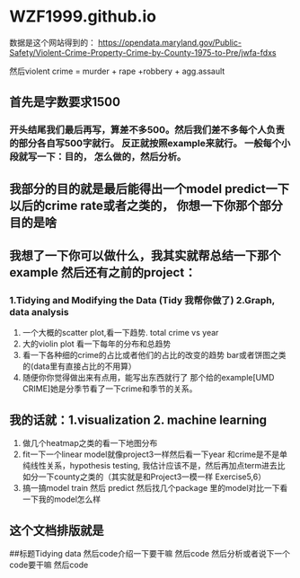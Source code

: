 # WZF1999.github.io
数据是这个网站得到的： https://opendata.maryland.gov/Public-Safety/Violent-Crime-Property-Crime-by-County-1975-to-Pre/jwfa-fdxs 

然后violent crime = murder + rape +robbery + agg.assault
## 首先是字数要求1500
### 开头结尾我们最后再写，算差不多500。然后我们差不多每个人负责的部分各自写500字就行。 反正就按照example来就行。 一般每个小段就写一下：目的， 怎么做的，然后分析。

## 我部分的目的就是最后能得出一个model predict一下以后的crime rate或者之类的， 你想一下你那个部分目的是啥


## 我想了一下你可以做什么，我其实就帮总结一下那个example 然后还有之前的project：
### 1.Tidying and Modifying the Data (Tidy 我帮你做了)  2.Graph, data analysis
1. 一个大概的scatter plot,看一下趋势. total crime vs year 
2. 大的violin plot 看一下每年的分布和总趋势 
3. 看一下各种细的crime的占比或者他们的占比的改变的趋势 bar或者饼图之类的(data里有直接占比的不用算）
4. 随便你你觉得做出来有点用，能写出东西就行了
    那个给的example[UMD CRIME]她是分季节看了一下crime和季节的关系。


## 我的话就：1.visualization 2. machine learning
1. 做几个heatmap之类的看一下地图分布
2. fit一下一个linear model就像project3一样然后看一下year 和crime是不是单纯线性关系，hypothesis testing, 我估计应该不是，然后再加点term进去比如分一下county之类的（其实就是和Project3一模一样 Exercise5,6）
3. 搞一搞model train 然后 predict 然后找几个package 里的model对比一下看一下我的model怎么样


## 这个文档排版就是
##标题Tidying data
然后code介绍一下要干嘛
然后code
然后分析或者说下一个code要干嘛
然后code
